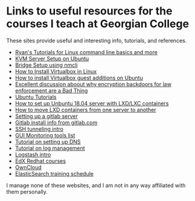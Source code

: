 # Links to useful resources for the courses I teach at Georgian College

These sites provide useful and interesting info, tutorials, and references.

* [Ryan's Tutorials for Linux command line basics and more](ryanstutorials.net)
* [KVM Server Setup on Ubuntu](https://linuxnewbieguide.org/how-to-setup-a-kvm-server-the-fast-way/)
* [Bridge Setup using nmcli](https://www.cyberciti.biz/faq/how-to-add-network-bridge-with-nmcli-networkmanager-on-linux/)
* [How to Install Virtualbox in Linux](https://itsfoss.com/install-virtualbox-ubuntu/)
* [How to install Virtualbox guest additions on Ubuntu](https://itsfoss.com/virtualbox-guest-additions-ubuntu/)
* [Excellent discussion aboout why encryption backdoors for law enforcement are a Bad Thing](https://aliceevebob.com/2017/03/27/the-backdoor-fallacy-explaining-it-slowly-for-governments/)
* [Ubuntu Tutorials](https://tutorials.ubuntu.com)
* [How to set up Unbuntu 18.04 server with LXD/LXC containers](https://www.youtube.com/watch?v=5llPvZTuy5s)
* [How to move LXD containers from one server to another](https://www.cyberciti.biz/faq/how-to-movemigrate-lxd-vm-to-another-host-on-linux/)
* [Setting up a gitlab server](https://www.linux.com/learn/how-run-your-own-git-server)
* [Gitlab install info from gitlab.com](https://about.gitlab.com/installation/#ubuntu)
* [SSH tunneling intro](https://namc.in/2018-06-26-ssh-port-forwarding)
* [GUI Monitoring tools list](https://haydenjames.io/free-linux-server-monitoring-apm-sysadmins/)
* [Tutorial on setting up DNS](https://likegeeks.com/linux-dns-server/)
* [Tutorial on log management](https://likegeeks.com/linux-syslog-server-log-management/)
* [Logstash intro](https://www.elastic.co/blog/a-practical-introduction-to-logstash)
* [EdX Redhat courses](https://www.edx.org/school/red-hat)
* [OwnCloud](https://owncloud.org)
* [ElasticSearch training schedule](https://training.elastic.co/location/VirtualTimeZone_CST/CDT)

I manage none of these websites, and I am not in any way affiliated with them personally.
